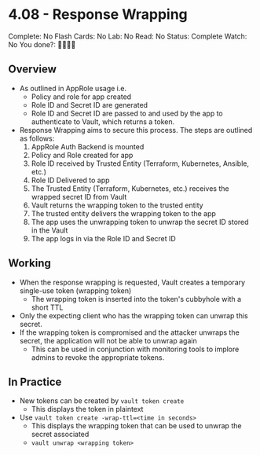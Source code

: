 # 4.08 - Response Wrapping

Complete: No
Flash Cards: No
Lab: No
Read: No
Status: Complete
Watch: No
You done?: 🌚🌚🌚🌚

## Overview

- As outlined in AppRole usage i.e.
    - Policy and role for app created
    - Role ID and Secret ID are generated
    - Role ID and Secret ID are passed to and used by the app to authenticate to Vault, which returns a token.
- Response Wrapping aims to secure this process. The steps are outlined as follows:
    1. AppRole Auth Backend is mounted
    2. Policy and Role created for app
    3. Role ID received by Trusted Entity (Terraform, Kubernetes, Ansible, etc.)
    4. Role ID Delivered to app
    5. The Trusted Entity (Terraform, Kubernetes, etc.) receives the wrapped secret ID from Vault
    6. Vault returns the wrapping token to the trusted entity
    7. The trusted entity delivers the wrapping token to the app
    8. The app uses the unwrapping token to unwrap the secret ID stored in the Vault
    9. The app logs in via the Role ID and Secret ID

## Working

- When the response wrapping is requested, Vault creates a temporary single-use token (wrapping token)
    - The wrapping token is inserted into the token's cubbyhole with a short TTL
- Only the expecting client who has the wrapping token can unwrap this secret.
- If the wrapping token is compromised and the attacker unwraps the secret, the application will not be able to unwrap again
    - This can be used in conjunction with monitoring tools to implore admins to revoke the appropriate tokens.

## In Practice

- New tokens can be created by `vault token create`
    - This displays the token in plaintext
- Use `vault token create -wrap-ttl=<time in seconds>`
    - This displays the wrapping token that can be used to unwrap the secret associated
    - `vault unwrap <wrapping token>`